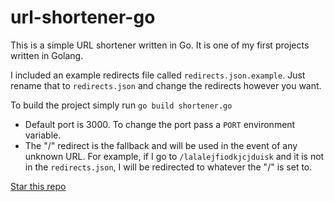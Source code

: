# url-shortener-go
This is a simple URL shortener written in Go. It is one of my first projects written in Golang.

I included an example redirects file called `redirects.json.example`. Just rename that to `redirects.json` and change the redirects however you want.

To build the project simply run `go build shortener.go`

- Default port is 3000. To change the port pass a `PORT` environment variable.
- The "/" redirect is the fallback and will be used in the event of any unknown URL. For example, if I go to `/lalalejfiodkjcjduisk` and it is not in the `redirects.json`, I will be redirected to whatever the "/" is set to.

[Star this repo](https://github.com/jellz/url-shortener-go)
